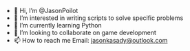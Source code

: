 - 👋 Hi, I’m @JasonPoilot
- 👀 I’m interested in writing scripts to solve specific problems
- 🌱 I’m currently learning Python
- 💞️ I’m looking to collaborate on game development
- 📫 How to reach me Email: jasonkasady@outlook.com

<!---
JasonPoilot/JasonPoilot is a ✨ special ✨ repository because its `README.md` (this file) appears on your GitHub profile.
You can click the Preview link to take a look at your changes.
--->
